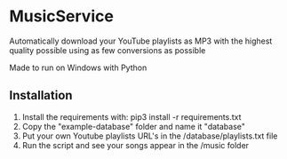 # MusicService
Automatically download your YouTube playlists as MP3 with the highest quality possible using as few conversions as possible

Made to run on Windows with Python

## Installation

1. Install the requirements with: pip3 install -r requirements.txt
2. Copy the "example-database" folder and name it "database"
3. Put your own Youtube playlists URL's in the /database/playlists.txt file
4. Run the script and see your songs appear in the /music folder
